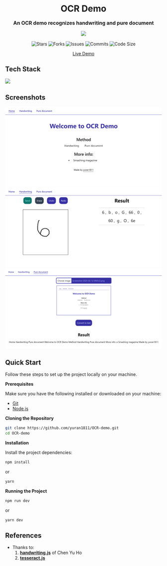 <h1 align="center">OCR Demo</h1>
<p align="center" style="font-size:16px"><strong>An OCR demo recognizes handwriting and pure document</strong></p>
<p align="center">  
  <img src="https://raw.githubusercontent.com/catppuccin/catppuccin/main/assets/palette/macchiato.png" width="400" />
</p>

<p align="center">
  <img alt="Stars" src="https://badgen.net/github/stars/yuran1811/OCR-demo">
  <img alt="Forks" src="https://badgen.net/github/forks/yuran1811/OCR-demo">
  <img alt="Issues" src="https://badgen.net/github/issues/yuran1811/OCR-demo">
  <img alt="Commits" src="https://badgen.net/github/commits/yuran1811/OCR-demo">
  <img alt="Code Size" src="https://img.shields.io/github/languages/code-size/yuran1811/OCR-demo">
</p>

<div align="center"><a href="https://yuran1811.github.io/OCR-demo/" target="_blank">Live Demo</a></div>

## Tech Stack

<img src="https://skill-icons-livid.vercel.app/icons?i=react,tailwind,ts,vite&gap=60" height="36" />

## Screenshots

![](./public/screenshots/home.png)
![](./public/screenshots/handwriting.png)
![](./public/screenshots/pure-image.png)

## Quick Start

Follow these steps to set up the project locally on your machine.

**Prerequisites**

Make sure you have the following installed or downloaded on your machine:

- [Git](https://git-scm.com/)
- [Node.js](https://nodejs.org/en)

**Cloning the Repository**

```bash
git clone https://github.com/yuran1811/OCR-demo.git
cd OCR-demo
```

**Installation**

Install the project dependencies:

```bash
npm install
```

or

```bash
yarn
```

**Running the Project**

```bash
npm run dev
```

or

```bash
yarn dev
```

## References

- Thanks to:
  1.  [**handwriting.js**](https://github.com/ChenYuHo/handwriting.js) of Chen Yu Ho
  2.  [**tesseract.js**](https://github.com/naptha/tesseract.js/)
